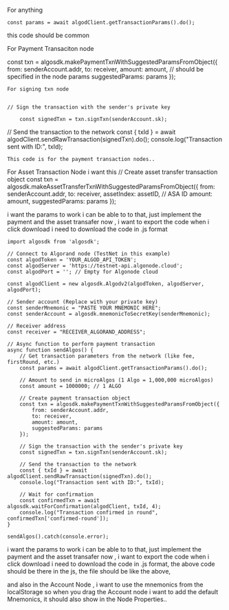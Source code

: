 For anything 

    const params = await algodClient.getTransactionParams().do();
this code should be common


For Payment Transaciton node

const txn = algosdk.makePaymentTxnWithSuggestedParamsFromObject({
        from: senderAccount.addr,
        to: receiver,
        amount: amount, // should be specified in the node params
        suggestedParams: params
    });

    For signing txn node 


    // Sign the transaction with the sender's private key

        const signedTxn = txn.signTxn(senderAccount.sk);

// Send the transaction to the network
    const { txId } = await algodClient.sendRawTransaction(signedTxn).do();
    console.log("Transaction sent with ID:", txId);



    This code is for the payment transaction nodes.. 


For Asset Transaction Node i want this
// Create asset transfer transaction object
    const txn = algosdk.makeAssetTransferTxnWithSuggestedParamsFromObject({
        from: senderAccount.addr,
        to: receiver,
        assetIndex: assetID, // ASA ID
        amount: amount,
        suggestedParams: params
    });




i want the params to work i can be able to to that, just implement the payment and the asset transafer now , i want to export the code when i click download i need to download the code in .js format

```
import algosdk from 'algosdk';

// Connect to Algorand node (TestNet in this example)
const algodToken = 'YOUR_ALGOD_API_TOKEN';
const algodServer = 'https://testnet-api.algonode.cloud';
const algodPort = ''; // Empty for Algonode cloud

const algodClient = new algosdk.Algodv2(algodToken, algodServer, algodPort);

// Sender account (Replace with your private key)
const senderMnemonic = "PASTE YOUR MNEMONIC HERE";
const senderAccount = algosdk.mnemonicToSecretKey(senderMnemonic);

// Receiver address
const receiver = "RECEIVER_ALGORAND_ADDRESS";

// Async function to perform payment transaction
async function sendAlgos() {
    // Get transaction parameters from the network (like fee, firstRound, etc.)
    const params = await algodClient.getTransactionParams().do();

    // Amount to send in microAlgos (1 Algo = 1,000,000 microAlgos)
    const amount = 1000000; // 1 ALGO

    // Create payment transaction object
    const txn = algosdk.makePaymentTxnWithSuggestedParamsFromObject({
        from: senderAccount.addr,
        to: receiver,
        amount: amount,
        suggestedParams: params
    });

    // Sign the transaction with the sender's private key
    const signedTxn = txn.signTxn(senderAccount.sk);

    // Send the transaction to the network
    const { txId } = await algodClient.sendRawTransaction(signedTxn).do();
    console.log("Transaction sent with ID:", txId);

    // Wait for confirmation
    const confirmedTxn = await algosdk.waitForConfirmation(algodClient, txId, 4);
    console.log("Transaction confirmed in round", confirmedTxn['confirmed-round']);
}

sendAlgos().catch(console.error);

```



i want the params to work i can be able to to that, just implement the payment and the asset transafer now , i want to export the code when i click download i need to download the code in .js format, the above code should be there in the js, the file should be like the above, 


and also in the Account Node , i want to use the mnemonics from the localStorage so when you drag the Account node i want to add the default Mnemonics, it should also show in the Node Properties..


